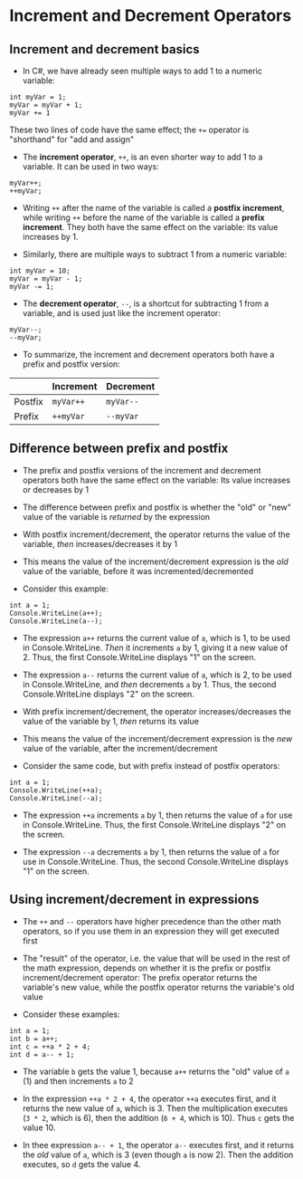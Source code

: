 # Increment and Decrement Operators

## Increment and decrement basics

- In C#, we have already seen multiple ways to add 1 to a numeric variable:

```
int myVar = 1;
myVar = myVar + 1;
myVar += 1
```

These two lines of code have the same effect; the `+=` operator is "shorthand" for "add and assign"

- The **increment operator**, `++`, is an even shorter way to add 1 to a variable. It can be used in two ways:

```
myVar++;
++myVar;
```

- Writing `++` after the name of the variable is called a **postfix increment**, while writing `++` before the name of the variable is called a **prefix increment**. They both have the same effect on the variable: its value increases by 1.

- Similarly, there are multiple ways to subtract 1 from a numeric variable:

```
int myVar = 10;
myVar = myVar - 1;
myVar -= 1;
```

- The **decrement operator**, `--`, is a shortcut for subtracting 1 from a variable, and is used just like the increment operator:

```
myVar--;
--myVar;
```

- To summarize, the increment and decrement operators both have a prefix and postfix version:

|         | Increment | Decrement |
| ------- | -------   | -------   |
| Postfix | `myVar++` | `myVar--` |
| Prefix  | `++myVar` | `--myVar` |

## Difference between prefix and postfix

- The prefix and postfix versions of the increment and decrement operators both have the same effect on the variable: Its value increases or decreases by 1

- The difference between prefix and postfix is whether the "old" or "new" value of the variable is *returned* by the expression

- With postfix increment/decrement, the operator returns the value of the variable, *then* increases/decreases it by 1

- This means the value of the increment/decrement expression is the *old* value of the variable, before it was incremented/decremented

- Consider this example:

```
int a = 1;
Console.WriteLine(a++);
Console.WriteLine(a--);
```

- The expression `a++` returns the current value of `a`, which is 1, to be used in Console.WriteLine. *Then* it increments `a` by 1, giving it a new value of 2. Thus, the first Console.WriteLine displays "1" on the screen.

- The expression `a--` returns the current value of `a`, which is 2, to be used in Console.WriteLine, and *then* decrements `a` by 1. Thus, the second Console.WriteLine displays "2" on the screen.

- With prefix increment/decrement, the operator increases/decreases the value of the variable by 1, *then* returns its value

- This means the value of the increment/decrement expression is the *new* value of the variable, after the increment/decrement

- Consider the same code, but with prefix instead of postfix operators:

```
int a = 1;
Console.WriteLine(++a);
Console.WriteLine(--a);
```

- The expression `++a` increments `a` by 1, then returns the value of `a` for use in Console.WriteLine. Thus, the first Console.WriteLine displays "2" on the screen.

- The expression `--a` decrements `a` by 1, then returns the value of `a` for use in Console.WriteLine. Thus, the second Console.WriteLine displays "1" on the screen.

## Using increment/decrement in expressions

- The `++` and `--` operators have higher precedence than the other math operators, so if you use them in an expression they will get executed first

- The "result" of the operator, i.e. the value that will be used in the rest of the math expression, depends on whether it is the prefix or postfix increment/decrement operator: The prefix operator returns the variable's new value, while the postfix operator returns the variable's old value

- Consider these examples:

```
int a = 1;
int b = a++;
int c = ++a * 2 + 4;
int d = a-- + 1;
```

- The variable `b` gets the value 1, because `a++` returns the "old" value of `a` (1) and then increments `a` to 2

- In the expression `++a * 2 + 4`, the operator `++a` executes first, and it returns the new value of `a`, which is 3. Then the multiplication executes (`3 * 2`, which is 6), then the addition (`6 + 4`, which is 10). Thus `c` gets the value 10.

- In thee expression `a-- + 1`, the operator `a--` executes first, and it returns the *old* value of `a`, which is 3 (even though `a` is now 2). Then the addition executes, so `d` gets the value 4.
